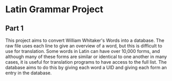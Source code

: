 # Latin Grammar Project
## Part 1
This project aims to convert William Whitaker's Words into a database. The raw file uses each line to give an overview of a word, but this is difficult to use for translation. Some words in Latin can have over 10,000 forms, and although many of these forms are similar or identical to one another in many cases, it is useful for translation programs to have access to the full list. The database aims to do this by giving each word a UID and giving each form an entry in the database.
